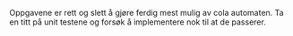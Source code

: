 Oppgavene er rett og slett å gjøre ferdig mest mulig av cola automaten. Ta en titt på unit testene og forsøk å implementere nok til at de passerer. 